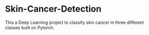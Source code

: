 # Skin-Cancer-Detection
This a Deep Learning project to classify skin cancer in three different classes built on Pytorch.
